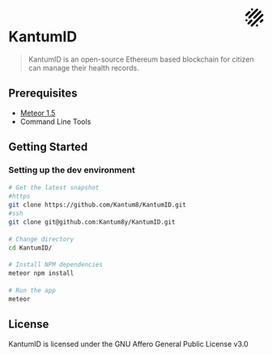 <img src="public/android-chrome-36x36.png" align="right" />

# KantumID
> KantumID is an open-source Ethereum based blockchain for citizen can manage their health records.


## Prerequisites
  * [Meteor 1.5](https://meteor.com)
  * Command Line Tools

## Getting Started

### Setting up the dev environment

```bash
# Get the latest snapshot
#https
git clone https://github.com/Kantum8/KantumID.git
#ssh
git clone git@github.com:Kantum8y/KantumID.git

# Change directory
cd KantumID/

# Install NPM dependencies
meteor npm install

# Run the app
meteor
```

## License
KantumID is licensed under the GNU Affero General Public License v3.0
